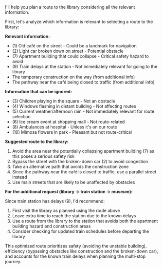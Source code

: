 I'll help you plan a route to the library considering all the relevant information.

First, let's analyze which information is relevant to selecting a route to the library:

**Relevant information:**
- (1) Old café on the street - Could be a landmark for navigation
- (2) Light car broken down on street - Potential obstacle
- (7) Apartment building that could collapse - Critical safety hazard to avoid
- (9) Train delays at the station - Not immediately relevant for going to the library
- The temporary construction on the way (from additional info)
- The pathway near the café being closed to traffic (from additional info)

**Information that can be ignored:**
- (3) Children playing in the square - Not an obstacle
- (4) Windows flashing in distant building - Not affecting routes
- (5) Current weather/afternoon rain - Not immediately relevant for route selection
- (6) Ice cream event at shopping mall - Not route-related
- (8) Ambulances at hospital - Unless it's on our route
- (10) Mimosa flowers in park - Pleasant but not route-critical

**Suggested route to the library:**
1. Avoid the area near the potentially collapsing apartment building (7) as this poses a serious safety risk
2. Bypass the street with the broken-down car (2) to avoid congestion
3. Take an alternative path that avoids the construction zone
4. Since the pathway near the café is closed to traffic, use a parallel street instead
5. Use main streets that are likely to be unaffected by obstacles

**For the additional request (library → train station → museum):**

Since train station has delays (9), I'd recommend:
1. First visit the library as planned using the route above
2. Leave extra time to reach the station due to the known delays
3. Use a route from the library to the station that avoids both the apartment building hazard and construction areas
4. Consider checking for updated train schedules before departing the library

This optimized route prioritizes safety (avoiding the unstable building), efficiency (bypassing obstacles like construction and the broken-down car), and accounts for the known train delays when planning the multi-stop journey.